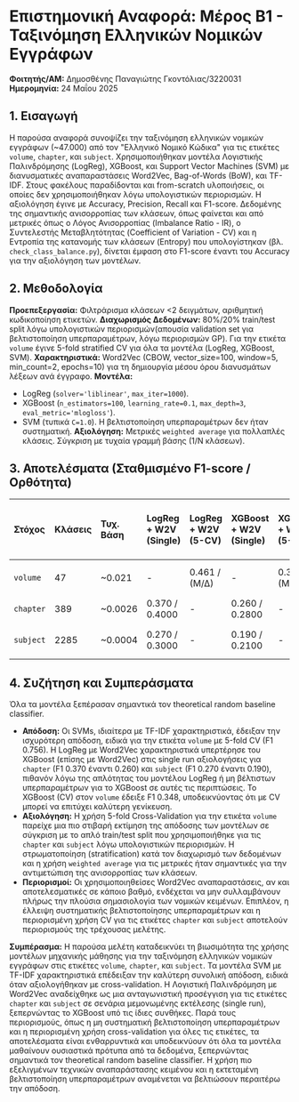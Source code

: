 # Επιστημονική Αναφορά: Μέρος Β1 - Ταξινόμηση Ελληνικών Νομικών Εγγράφων

**Φοιτητής/ΑΜ:** Δημοσθένης Παναγιώτης Γκοντόλιας/3220031
**Ημερομηνία:** 24 Μαΐου 2025

## 1. Εισαγωγή

Η παρούσα αναφορά συνοψίζει την ταξινόμηση ελληνικών νομικών εγγράφων (~47.000) από τον "Ελληνικό Νομικό Κώδικα" για τις ετικέτες `volume`, `chapter`, και `subject`. Χρησιμοποιήθηκαν μοντέλα Λογιστικής Παλινδρόμησης (LogReg), XGBoost, και Support Vector Machines (SVM) με διανυσματικές αναπαραστάσεις Word2Vec, Bag-of-Words (BoW), και TF-IDF. Στους φακέλους παραδίδονται και from-scratch υλοποιήσεις, οι οποίες δεν χρησιμοποιήθηκαν λόγω υπολογιστικών περιορισμών. Η αξιολόγηση έγινε με Accuracy, Precision, Recall και F1-score. Δεδομένης της σημαντικής ανισορροπίας των κλάσεων, όπως φαίνεται και από μετρικές όπως ο Λόγος Ανισορροπίας (Imbalance Ratio - IR), ο Συντελεστής Μεταβλητότητας (Coefficient of Variation - CV) και η Εντροπία της κατανομής των κλάσεων (Entropy) που υπολογίστηκαν (βλ. `check_class_balance.py`), δίνεται έμφαση στο F1-score έναντι του Accuracy για την αξιολόγηση των μοντέλων.

## 2. Μεθοδολογία

**Προεπεξεργασία:** Φιλτράρισμα κλάσεων <2 δειγμάτων, αριθμητική κωδικοποίηση ετικετών.
**Διαχωρισμός Δεδομένων:** 80%/20% train/test split λόγω υπολογιστικών περιορισμών(απουσία validation set για βελτιστοποίηση υπερπαραμέτρων, λόγω περιορισμών GP). Για την ετικέτα `volume` έγινε 5-fold stratified CV για όλα τα μοντέλα (LogReg, XGBoost, SVM). 
**Χαρακτηριστικά:** Word2Vec (CBOW, vector_size=100, window=5, min_count=2, epochs=10) για τη δημιουργία μέσου όρου διανυσμάτων λέξεων ανά έγγραφο.
**Μοντέλα:**
*   LogReg (`solver='liblinear'`, `max_iter=1000`).
*   XGBoost (`n_estimators=100`, `learning_rate=0.1`, `max_depth=3`, `eval_metric='mlogloss'`).
*   SVM (τυπικά `C=1.0`).
Η βελτιστοποίηση υπερπαραμέτρων δεν ήταν συστηματική.
**Αξιολόγηση:** Μετρικές `weighted average` για πολλαπλές κλάσεις. Σύγκριση με τυχαία γραμμή βάσης (1/Ν κλάσεων).

## 3. Αποτελέσματα (Σταθμισμένο F1-score / Ορθότητα)

| Στόχος    | Κλάσεις | Τυχ. Βάση | LogReg + W2V (Single) | LogReg + W2V (5-CV) | XGBoost + W2V (Single) | XGBoost + W2V (5-CV) | SVM + BoW (Single) | SVM + BoW (5-CV) | SVM + TF-IDF (Single) | SVM + TF-IDF (5-CV) |
| :-------- | :------- | :--------- | :-------------------- | :-------------------- | :--------------------- | :------------------- | :----------------- | :--------------- | :-------------------- | :------------------ |
| `volume`  | 47       | ~0.021     | -                     | 0.461 / (Μ/Δ)         | -                      | 0.348 / (Μ/Δ)        | -                  | 0.643 / (Μ/Δ)    | -                     | 0.756 / (Μ/Δ)       |
| `chapter` | 389      | ~0.0026    | 0.370 / 0.4000        | -                     | 0.260 / 0.2800         | -                    | 0.460 / 0.4720     | -                | 0.640 / 0.6600        | -                   |
| `subject` | 2285     | ~0.0004    | 0.270 / 0.3000        | -                     | 0.190 / 0.2100         | -                    | 0.360 / 0.3500     | -                | 0.220 / 0.2400 (20%)  | -                   |


## 4. Συζήτηση και Συμπεράσματα

Όλα τα μοντέλα ξεπέρασαν σημαντικά τον theoretical random baseline classifier.
*   **Απόδοση:** Οι SVMs, ιδιαίτερα με TF-IDF χαρακτηριστικά, έδειξαν την ισχυρότερη απόδοση, ειδικά για την ετικέτα `volume` με 5-fold CV (F1 0.756). Η LogReg με Word2Vec χαρακτηριστικά υπερτέρησε του XGBoost (επίσης με Word2Vec) στις single run αξιολογήσεις για `chapter` (F1 0.370 έναντι 0.260) και `subject` (F1 0.270 έναντι 0.190), πιθανόν λόγω της απλότητας του μοντέλου LogReg ή μη βέλτιστων υπερπαραμέτρων για το XGBoost σε αυτές τις περιπτώσεις. Το XGBoost (CV) στον `volume` έδειξε F1 0.348, υποδεικνύοντας ότι με CV μπορεί να επιτύχει καλύτερη γενίκευση.
*   **Αξιολόγηση:** Η χρήση 5-fold Cross-Validation για την ετικέτα `volume` παρείχε μια πιο στιβαρή εκτίμηση της απόδοσης των μοντέλων σε σύγκριση με το απλό train/test split που χρησιμοποιήθηκε για τις `chapter` και `subject` λόγω υπολογιστικών περιορισμών. Η στρωματοποίηση (stratification) κατά τον διαχωρισμό των δεδομένων και η χρήση `weighted average` για τις μετρικές ήταν σημαντικές για την αντιμετώπιση της ανισορροπίας των κλάσεων.
*   **Περιορισμοί:** Οι χρησιμοποιηθείσες Word2Vec αναπαραστάσεις, αν και αποτελεσματικές σε κάποιο βαθμό, ενδέχεται να μην συλλαμβάνουν πλήρως την πλούσια σημασιολογία των νομικών κειμένων. Επιπλέον, η έλλειψη συστηματικής βελτιστοποίησης υπερπαραμέτρων και η περιορισμένη χρήση CV για τις ετικέτες `chapter` και `subject` αποτελούν περιορισμούς της τρέχουσας μελέτης.

**Συμπέρασμα:** Η παρούσα μελέτη καταδεικνύει τη βιωσιμότητα της χρήσης μοντέλων μηχανικής μάθησης για την ταξινόμηση ελληνικών νομικών εγγράφων στις ετικέτες `volume`, `chapter`, και `subject`. Τα μοντέλα SVM με TF-IDF χαρακτηριστικά επέδειξαν την καλύτερη συνολική απόδοση, ειδικά όταν αξιολογήθηκαν με cross-validation. Η Λογιστική Παλινδρόμηση με Word2Vec αναδείχθηκε ως μια ανταγωνιστική προσέγγιση για τις ετικέτες `chapter` και `subject` σε σενάρια μεμονωμένης εκτέλεσης (single run), ξεπερνώντας το XGBoost υπό τις ίδιες συνθήκες. Παρά τους περιορισμούς, όπως η μη συστηματική βελτιστοποίηση υπερπαραμέτρων και η περιορισμένη χρήση cross-validation για όλες τις ετικέτες, τα αποτελέσματα είναι ενθαρρυντικά και υποδεικνύουν ότι όλα τα μοντέλα μαθαίνουν ουσιαστικά πρότυπα από τα δεδομένα, ξεπερνώντας σημαντικά τον theoretical random baseline classifier. Η χρήση πιο εξελιγμένων τεχνικών αναπαράστασης κειμένου και η εκτεταμένη βελτιστοποίηση υπερπαραμέτρων αναμένεται να βελτιώσουν περαιτέρω την απόδοση.

